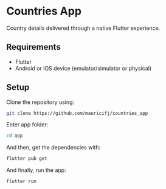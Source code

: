 # Countries App

Country details delivered through a native Flutter experience.

## Requirements

- Flutter
- Android or iOS device (emulator/simulator or physical)

## Setup

Clone the repository using:

```bash
git clone https://github.com/mauricifj/countries_app
```

Enter app folder:

```bash
cd app
```

And then, get the dependencies with:

```bash
flutter pub get
```

And finally, run the app:

```bash
flutter run
```
